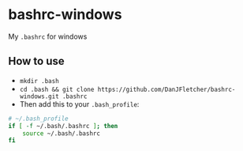 # bashrc-windows

My `.bashrc` for windows

## How to use

- `mkdir .bash`
- `cd .bash && git clone https://github.com/DanJFletcher/bashrc-windows.git .bashrc`
- Then add this to your `.bash_profile`:
```bash
# ~/.bash_profile
if [ -f ~/.bash/.bashrc ]; then
    source ~/.bash/.bashrc
fi
```
